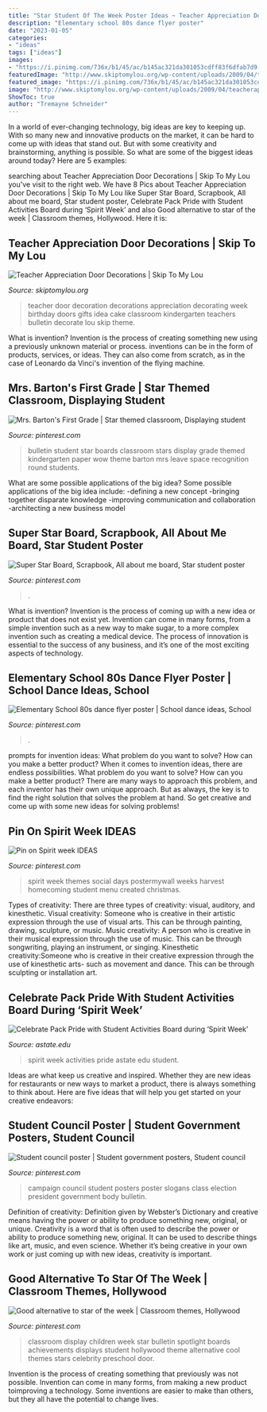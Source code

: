 ```yaml
---
title: "Star Student Of The Week Poster Ideas ~ Teacher Appreciation Door Decorations"
description: "Elementary school 80s dance flyer poster"
date: "2023-01-05"
categories:
- "ideas"
tags: ["ideas"]
images:
- "https://i.pinimg.com/736x/b1/45/ac/b145ac321da301053cdff83f6dfab7d9--campaign-posters-campaign-ideas.jpg"
featuredImage: "http://www.skiptomylou.org/wp-content/uploads/2009/04/teacherappreciationdoor6.jpg"
featured_image: "https://i.pinimg.com/736x/b1/45/ac/b145ac321da301053cdff83f6dfab7d9--campaign-posters-campaign-ideas.jpg"
image: "http://www.skiptomylou.org/wp-content/uploads/2009/04/teacherappreciationdoor6.jpg"
ShowToc: true
author: "Tremayne Schneider"
---
```



In a world of ever-changing technology, big ideas are key to keeping up. With so many new and innovative products on the market, it can be hard to come up with ideas that stand out. But with some creativity and brainstorming, anything is possible. So what are some of the biggest ideas around today? Here are 5 examples: 

	

		
searching about Teacher Appreciation Door Decorations | Skip To My Lou you've visit to the right web. We have 8 Pics about Teacher Appreciation Door Decorations | Skip To My Lou like Super Star Board, Scrapbook, All about me board, Star student poster, Celebrate Pack Pride with Student Activities Board during ‘Spirit Week’ and also Good alternative to star of the week | Classroom themes, Hollywood. Here it is:
		
    
## Teacher Appreciation Door Decorations | Skip To My Lou

<img loading=lazy src="http://www.skiptomylou.org/wp-content/uploads/2009/04/teacherappreciationdoor6.jpg" onerror="this.onerror=null;this.src='https://tse4.mm.bing.net/th?id=OIP.e7cTy04_XG_Wo9qRiRgN3wAAAA&amp;pid=15.1';" alt="Teacher Appreciation Door Decorations | Skip To My Lou">

_Source: skiptomylou.org_

>teacher door decoration decorations appreciation decorating week birthday doors gifts idea cake classroom kindergarten teachers bulletin decorate lou skip theme. 

	

What is invention?
Invention is the process of creating something new using a previously unknown material or process. inventions can be in the form of products, services, or ideas. They can also come from scratch, as in the case of Leonardo da Vinci's invention of the flying machine.

    
## Mrs. Barton&#039;s First Grade | Star Themed Classroom, Displaying Student

<img loading=lazy src="https://i.pinimg.com/736x/7c/e1/8f/7ce18f8eb7fb6da406a8e97cee1c087f--star-student-board-star-bulletin-boards.jpg" onerror="this.onerror=null;this.src='https://tse4.mm.bing.net/th?id=OIP.Hjmh_N2UBxIi5ENwV4AsmwHaFh&amp;pid=15.1';" alt="Mrs. Barton&#039;s First Grade | Star themed classroom, Displaying student">

_Source: pinterest.com_

>bulletin student star boards classroom stars display grade themed kindergarten paper wow theme barton mrs leave space recognition round students. 

	

What are some possible applications of the big idea?
Some possible applications of the big idea include: 
-defining a new concept
-bringing together disparate knowledge
-improving communication and collaboration
-architecting a new business model

    
## Super Star Board, Scrapbook, All About Me Board, Star Student Poster

<img loading=lazy src="https://i.pinimg.com/736x/5d/4c/65/5d4c65d8ebe579fd559dd08caaded4aa--star-students-super-star.jpg" onerror="this.onerror=null;this.src='https://tse1.mm.bing.net/th?id=OIP.N2fhVZr_saKsblKhuZ0JlAHaFK&amp;pid=15.1';" alt="Super Star Board, Scrapbook, All about me board, Star student poster">

_Source: pinterest.com_

>. 

	

What is invention?
Invention is the process of coming up with a new idea or product that does not exist yet. Invention can come in many forms, from a simple invention such as a new way to make sugar, to a more complex invention such as creating a medical device. The process of innovation is essential to the success of any business, and it’s one of the most exciting aspects of technology.

    
## Elementary School 80s Dance Flyer Poster | School Dance Ideas, School

<img loading=lazy src="https://i.pinimg.com/736x/fd/24/6b/fd246bacd12e93844ce90b50bc765d11.jpg" onerror="this.onerror=null;this.src='https://tse2.mm.bing.net/th?id=OIP.zdJHESOOxgDWTkOsrFYyQwHaJl&amp;pid=15.1';" alt="Elementary School 80s dance flyer poster | School dance ideas, School">

_Source: pinterest.com_

>. 

	

prompts for invention ideas: What problem do you want to solve? How can you make a better product?
When it comes to invention ideas, there are endless possibilities. What problem do you want to solve? How can you make a better product? There are many ways to approach this problem, and each inventor has their own unique approach. But as always, the key is to find the right solution that solves the problem at hand. So get creative and come up with some new ideas for solving problems!

    
## Pin On Spirit Week IDEAS

<img loading=lazy src="https://i.pinimg.com/736x/bd/2f/d5/bd2fd50e00eacc579be775a5421a1fb8--spirit-weeks-menu.jpg" onerror="this.onerror=null;this.src='https://tse4.mm.bing.net/th?id=OIP.HtEmislQfPLGpbE9kWLwEgAAAA&amp;pid=15.1';" alt="Pin on Spirit week IDEAS">

_Source: pinterest.com_

>spirit week themes social days postermywall weeks harvest homecoming student menu created christmas. 

	

Types of creativity: There are three types of creativity: visual, auditory, and kinesthetic.
Visual creativity: Someone who is creative in their artistic expression through the use of visual arts. This can be through painting, drawing, sculpture, or music. Music creativity: A person who is creative in their musical expression through the use of music. This can be through songwriting, playing an instrument, or singing. Kinesthetic creativity:Someone who is creative in their creative expression through the use of kinesthetic arts- such as movement and dance. This can be through sculpting or installation art.

    
## Celebrate Pack Pride With Student Activities Board During ‘Spirit Week’

<img loading=lazy src="http://www.astate.edu/dotAsset/b30a178a-d2aa-4150-9cbe-b362fa614f0f" onerror="this.onerror=null;this.src='https://tse1.mm.bing.net/th?id=OIP.XZFzvvabe5Zp2NDOrtSglQHaLD&amp;pid=15.1';" alt="Celebrate Pack Pride with Student Activities Board during ‘Spirit Week’">

_Source: astate.edu_

>spirit week activities pride astate edu student. 

	

Ideas are what keep us creative and inspired. Whether they are new ideas for restaurants or new ways to market a product, there is always something to think about. Here are five ideas that will help you get started on your creative endeavors: 

    
## Student Council Poster | Student Government Posters, Student Council

<img loading=lazy src="https://i.pinimg.com/736x/b1/45/ac/b145ac321da301053cdff83f6dfab7d9--campaign-posters-campaign-ideas.jpg" onerror="this.onerror=null;this.src='https://tse4.mm.bing.net/th?id=OIP.QJ8R_K3VwS9ywMX2nJyhiQHaJ3&amp;pid=15.1';" alt="Student council poster | Student government posters, Student council">

_Source: pinterest.com_

>campaign council student posters poster slogans class election president government body bulletin. 

	

Definition of creativity: Definition given by Webster’s Dictionary and creative means having the power or ability to produce something new, original, or unique.
Creativity is a word that is often used to describe the power or ability to produce something new, original. It can be used to describe things like art, music, and even science. Whether it’s being creative in your own work or just coming up with new ideas, creativity is important.

    
## Good Alternative To Star Of The Week | Classroom Themes, Hollywood

<img loading=lazy src="https://i.pinimg.com/736x/5b/19/00/5b1900811ac0e69232c14ad82e1070f5--preschool-classroom-classroom-decor.jpg" onerror="this.onerror=null;this.src='https://tse4.mm.bing.net/th?id=OIP.QpLqps6pQEbMn5bdB2jDAQHaMF&amp;pid=15.1';" alt="Good alternative to star of the week | Classroom themes, Hollywood">

_Source: pinterest.com_

>classroom display children week star bulletin spotlight boards achievements displays student hollywood theme alternative cool themes stars celebrity preschool door. 

	

Invention is the process of creating something that previously was not possible. Invention can come in many forms, from making a new product toimproving a technology. Some inventions are easier to make than others, but they all have the potential to change lives.

